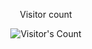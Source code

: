 <div align="center"> 
  <p>Visitor count</p>
  <img src="https://profile-counter.glitch.me/{miguel-bal}/count.svg" alt="Visitor's Count" />
</div>

<!--
**miguel-bal/miguel-bal** is a ✨ _special_ ✨ repository because its `README.md` (this file) appears on your GitHub profile.

Here are some ideas to get you started:

- 🔭 I’m currently working on ...
- 🌱 I’m currently learning ...
- 👯 I’m looking to collaborate on ...
- 🤔 I’m looking for help with ...
- 💬 Ask me about ...
- 📫 How to reach me: ...
- 😄 Pronouns: ...
- ⚡ Fun fact: ...
-->
